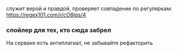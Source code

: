  служит верой и правдой, проверяет совпадение по регуляркам: https://regex101.com/r/cO8lqs/4

### спойлер для тех, кто сюда забрел
На серваке есть антиплагиат, не забывайте рефакторить
